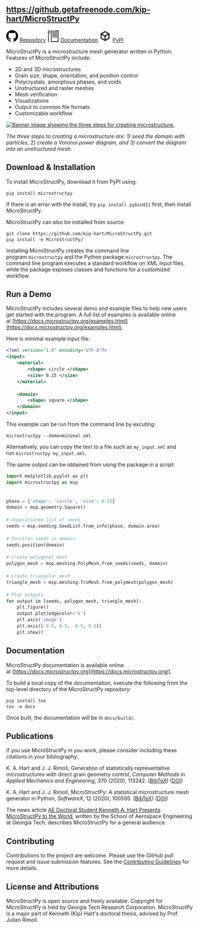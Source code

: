https://github.getafreenode.com/kip-hart/MicroStructPy
---

[![GitHub](https://github.com/kip-hart/MicroStructPy/raw/master/docs/source/_static/github.svg)](https://github.com/kip-hart/MicroStructPy/raw/master/docs/source/_static/github.svg) [Repository](https://github.com/kip-hart/MicroStructPy) [![ReadTheDocs](https://github.com/kip-hart/MicroStructPy/raw/master/docs/source/_static/rtd.svg)](https://github.com/kip-hart/MicroStructPy/raw/master/docs/source/_static/rtd.svg) [Documentation](https://docs.microstructpy.org/) [![PyPI](https://github.com/kip-hart/MicroStructPy/raw/master/docs/source/_static/pypi.svg)](https://github.com/kip-hart/MicroStructPy/raw/master/docs/source/_static/pypi.svg) [PyPI](https://pypi.org/project/microstructpy/)

MicroStructPy is a microstructure mesh generator written in Python. Features of MicroStructPy include:

- 2D and 3D microstructures
- Grain size, shape, orientation, and position control
- Polycrystals, amorphous phases, and voids
- Unstructured and raster meshes
- Mesh verification
- Visualizations
- Output to common file formats
- Customizable workflow

[![Banner image showing the three steps for creating microstructure.](https://camo.githubusercontent.com/29d824a50a362001ee0767d462fb7160cf2ad8c2003f546cff4ada784cc82af7/68747470733a2f2f646f63732e6d6963726f73747275637470792e6f72672f656e2f6c61746573742f5f696d616765732f62616e6e65722e706e67)](https://camo.githubusercontent.com/29d824a50a362001ee0767d462fb7160cf2ad8c2003f546cff4ada784cc82af7/68747470733a2f2f646f63732e6d6963726f73747275637470792e6f72672f656e2f6c61746573742f5f696d616765732f62616e6e65722e706e67)

_The three steps to creating a microstructure are: 1) seed the domain with particles, 2) create a Voronoi power diagram, and 3) convert the diagram into an unstructured mesh._

## Download & Installation

To install MicroStructPy, download it from PyPI using:

```
pip install microstructpy
```

If there is an error with the install, try `pip install pybind11` first, then install MicroStructPy.

MicroStructPy can also be installed from source:

```
git clone https://github.com/kip-hart/MicroStructPy.git
pip install -e MicroStructPy/
```

Installing MicroStructPy creates the command line program `microstructpy` and the Python package `microstructpy`. The command line program executes a standard workflow on XML input files, while the package exposes classes and functions for a customized workflow.

## Run a Demo

[](https://github.getafreenode.com/kip-hart/MicroStructPy#run-a-demo)

MicroStructPy includes several demo and example files to help new users get started with the program. A full list of examples is available online at [https://docs.microstructpy.org/examples.html](https://docs.microstructpy.org/examples.html).

Here is minimal example input file:

```xml
<?xml version="1.0" encoding="UTF-8"?>
<input>
    <material>
        <shape> circle </shape>
        <size> 0.15 </size>
    </material>

    <domain>
        <shape> square </shape>
    </domain>
</input>
```

This example can be run from the command line by excuting:

```
microstructpy --demo=minimal.xml
```

Alternatively, you can copy the text to a file such as `my_input.xml` and run `microstructpy my_input.xml`.

The same output can be obtained from using the package in a script:

```python
import matplotlib.pyplot as plt
import microstructpy as msp


phase = {'shape': 'circle', 'size': 0.15}
domain = msp.geometry.Square()

# Unpositioned list of seeds
seeds = msp.seeding.SeedList.from_info(phase, domain.area)

# Position seeds in domain
seeds.position(domain)

# Create polygonal mesh
polygon_mesh = msp.meshing.PolyMesh.from_seeds(seeds, domain)

# Create triangular mesh
triangle_mesh = msp.meshing.TriMesh.from_polymesh(polygon_mesh)

# Plot outputs
for output in [seeds, polygon_mesh, triangle_mesh]:
    plt.figure()
    output.plot(edgecolor='k')
    plt.axis('image')
    plt.axis([-0.5, 0.5, -0.5, 0.5])
    plt.show()
```

## Documentation

[](https://github.getafreenode.com/kip-hart/MicroStructPy#documentation)

MicroStructPy documentation is available online at [https://docs.microstructpy.org](https://docs.microstructpy.org/).

To build a local copy of the documentation, execute the following from the top-level directory of the MicroStructPy repository:

```
pip install tox
tox -e docs
```

Once built, the documentation will be in `docs/build/`.

## Publications

[](https://github.getafreenode.com/kip-hart/MicroStructPy#publications)

If you use MicroStructPy in you work, please consider including these citations in your bibliography:

K. A. Hart and J. J. Rimoli, Generation of statistically representative microstructures with direct grain geometry control, _Computer Methods in Applied Mechanics and Engineering_, 370 (2020), 113242. ([BibTeX](https://github.com/kip-hart/MicroStructPy/raw/master/docs/publications/cmame2020.bib)) ([DOI](https://doi.org/10.1016/j.cma.2020.113242))

K. A. Hart and J. J. Rimoli, MicroStructPy: A statistical microstructure mesh generator in Python, _SoftwareX_, 12 (2020), 100595. ([BibTeX](https://github.com/kip-hart/MicroStructPy/raw/master/docs/publications/swx2020.bib)) ([DOI](https://doi.org/10.1016/j.softx.2020.100595))

The news article [AE Doctoral Student Kenneth A. Hart Presents MicroStructPy to the World](https://www.ae.gatech.edu/news/2020/07/kip-hart), written by the School of Aerospace Engineering at Georgia Tech, describes MicroStructPy for a general audience.

## Contributing

[](https://github.getafreenode.com/kip-hart/MicroStructPy#contributing)

Contributions to the project are welcome. Please use the GitHub pull request and issue submission features. See the [Contributing Guidelines](https://github.com/kip-hart/MicroStructPy/blob/master/.github/CONTRIBUTING.md) for more details.

## License and Attributions

[](https://github.getafreenode.com/kip-hart/MicroStructPy#license-and-attributions)

MicroStructPy is open source and freely available. Copyright for MicroStructPy is held by Georgia Tech Research Corporation. MicroStructPy is a major part of Kenneth (Kip) Hart's doctoral thesis, advised by Prof. Julian Rimoli.